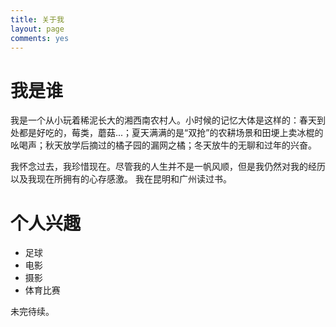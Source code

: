 ```yaml
---
title: 关于我
layout: page
comments: yes
---
```


# 我是谁
我是一个从小玩着稀泥长大的湘西南农村人。小时候的记忆大体是这样的：春天到处都是好吃的，莓类，蘑菇...；夏天满满的是“双抢”的农耕场景和田埂上卖冰棍的吆喝声；秋天放学后摘过的橘子园的漏网之橘；冬天放牛的无聊和过年的兴奋。

我怀念过去，我珍惜现在。尽管我的人生并不是一帆风顺，但是我仍然对我的经历以及我现在所拥有的心存感激。
我在昆明和广州读过书。

# 个人兴趣
+ 足球
+ 电影
+ 摄影
+ 体育比赛 

未完待续。

